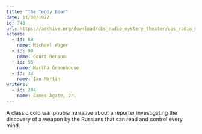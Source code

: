 ```yaml
---
title: "The Teddy Bear"
date: 11/30/1977
id: 748
url: https://archive.org/download/cbs_radio_mystery_theater/cbs_radio_mystery_theater-0701-0750.zip/cbs_radio_mystery_theater-0701-0750%2Fcbsrmt_0748_the_teddy_bear.mp3
actors:  
  - id: 68
    name: Michael Wager  
  - id: 90
    name: Court Benson  
  - id: 55
    name: Martha Greenhouse  
  - id: 38
    name: Ian Martin
writers:  
  - id: 294
    name: James Agate, Jr.
---
```

A classic cold war phobia narrative about a reporter investigating the discovery of a weapon by the Russians that can read and control every mind.
